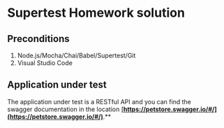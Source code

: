 # **Supertest Homework solution**
## **Preconditions**
1. Node.js/Mocha/Chai/Babel/Supertest/Git
1. Visual Studio Code

## **Application under test**
The application under test is a RESTful API and you can find the swagger documentation in the location [**https://petstore.swagger.io/#/](https://petstore.swagger.io/#/)**.**
